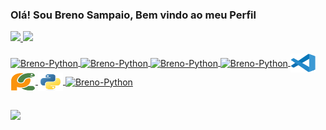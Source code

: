 ###  Olá! Sou Breno Sampaio, Bem vindo ao meu Perfil

<div>
  <a href="https://github.com/brafps"><img height="180em" src="https://github-readme-stats.vercel.app/api?username=brafps&show_icons=true&theme=dracula&include_all_commits=true&count_private=true"/>
  <img height="180em" src="https://github-readme-stats.vercel.app/api/top-langs/?username=brafps&layout=compact&langs_count=7&theme=dracula"/></div>
<div style="display: inline_block"><br>
  <img align="center" alt="Breno-Python" height="30" width="40" src="https://icongr.am/simple/latex.svg?size=148&color=808080&colored=false">
  <img align="center" alt="Breno-Python" height="30" width="40" src="https://icongr.am/simple/microsoftexcel.svg?size=128&color=28bd4d&colored=false">
  <img align="center" alt="Breno-Python" height="30" width="40" src="https://icongr.am/simple/microsoftsqlserver.svg?size=128&color=9593f0&colored=false">
  <img align="center" alt="Breno-Python" height="30" width="40" src="https://cdn.jsdelivr.net/gh/devicons/devicon/icons/mysql/mysql-original.svg">
  <img align="center" alt="Breno-Python" height="30" width="40" src="https://raw.githubusercontent.com/devicons/devicon/master/icons/vscode/vscode-original.svg">
  <img align="center" alt="Breno-Python" height="30" width="40" src="https://raw.githubusercontent.com/devicons/devicon/master/icons/pycharm/pycharm-original.svg">
  <img align="center" alt="Breno-Python" height="30" width="40" src="https://raw.githubusercontent.com/devicons/devicon/master/icons/python/python-original.svg">
  <img align="center" alt="Breno-Python" height="30" width="40" src="https://cdn.jsdelivr.net/gh/devicons/devicon/icons/cplusplus/cplusplus-original.svg">
</div>
  
##
 
<div>
  <a href="https://www.linkedin.com/in/breno-sampaio-8b695177" target="_blank"><img src="https://img.shields.io/badge/-LinkedIn-%230077B5?style= for-the-badge&logo=linkedin&logoColor=white" target="_blank"></a>
</div>
